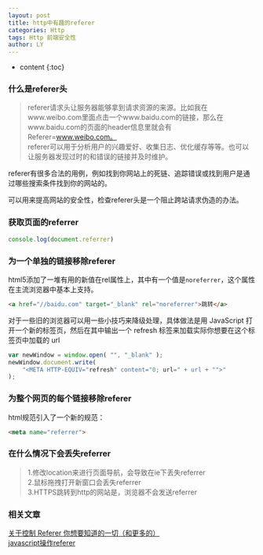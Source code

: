 ```yaml
---
layout: post
title: http中有趣的referer
categories: Http
tags: Http 前端安全性
author: LY
---
```


* content
{:toc} 

### 什么是referer头

> referer请求头让服务器能够拿到请求资源的来源。比如我在www.weibo.com里面点击一个www.baidu.com的链接，那么在www.baidu.com的页面的header信息里就会有Referer=www.weibo.com。  
  referer可以用于分析用户的兴趣爱好、收集日志、优化缓存等等。也可以让服务器发现过时的和错误的链接并及时维护。

referer有很多合法的用例，例如找到你网站上的死链、追踪错误或找到用户是通过哪些搜索条件找到你的网站的。

可以用来提高网站的安全性，检查referer头是一个阻止跨站请求伪造的办法。










### 获取页面的referrer

```js
console.log(document.referrer)
```

### 为一个单独的链接移除referer

html5添加了一堆有用的新值在rel属性上，其中有一个值是`noreferrer`，这个属性在主流浏览器中基本上支持。

```html
<a href="//baidu.com" target="_blank" rel="noreferrer">跳转</a>
```

对于一些旧的浏览器可以用一些小技巧来降级处理，具体做法是用 JavaScript 打开一个新的标签页，然后在其中输出一个 refresh 标签来加载实际你想要在这个标签页中加载的 url

```js
var newWindow = window.open( "", "_blank" );
newWindow.document.write(
    "<META HTTP-EQUIV="refresh" content="0; url=" + url + "">"
);
```

### 为整个网页的每个链接移除referer

html规范引入了一个新的规范：

```html
<meta name="referrer">
```

### 在什么情况下会丢失referrer

> 1.修改location来进行页面导航，会导致在ie下丢失referrer  
  2.鼠标拖拽打开新窗口会丢失referrer  
  3.HTTPS跳转到http的网站是，浏览器不会发送referrer

### 相关文章

[关于控制 Referer 你想要知道的一切（和更多的）](https://75team.com/post/everything-you-could-ever-want-to-know-and-more-about-controlling-the-referer-header-fastmail-blog.html)  
[javascript操作referer](//www.cnblogs.com/rubylouvre/p/3541411.html)



